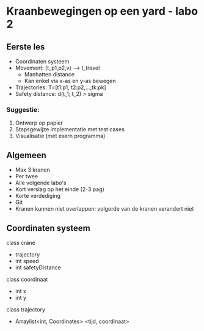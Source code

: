 # Kraanbewegingen op een yard - labo 2

## Eerste les
* Coordinaten systeem
* Movement: (t_p1,p2,v) --> t_travel
    * Manhatten distance
    * Kan enkel via x-as en y-as bewegen
* Trajectories: T=[t1:p1, t2:p2,...,tk:pk]
* Safety distance: d(t_1; t_2) > sigma

### Suggestie:
1. Ontwerp op papier
2. Stapsgewijze implementatie met test cases
3. Visualisatie (met exern programma)

## Algemeen
* Max 3 kranen
* Per twee
* Alle volgende labo's
* Kort verslag op het einde (2-3 pag)
* Korte verdediging
* Git
* Kranen kunnen niet overlappen: volgorde van de kranen verandert niet


## Coordinaten systeem
class crane
  * trajectory
  * int speed
  * int safetyDistance

class coordinaat
  * int x
  * int y

class trajectory
  * Arraylist<int, Coordinates> <tijd, coordinaat>


